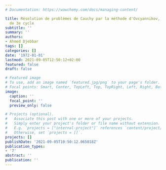 ```yaml
---
# Documentation: https://wowchemy.com/docs/managing-content/

title: Résolution de problèmes de Cauchy par la méthode d'Ovcyannikov, Thèse de Doctorat
  de 3e cycle
subtitle: ''
summary: ''
authors:
- Ahmed Djebbar
tags: []
categories: []
date: '1972-01-01'
lastmod: 2021-09-05T12:50:12+02:00
featured: false
draft: false

# Featured image
# To use, add an image named `featured.jpg/png` to your page's folder.
# Focal points: Smart, Center, TopLeft, Top, TopRight, Left, Right, BottomLeft, Bottom, BottomRight.
image:
  caption: ''
  focal_point: ''
  preview_only: false

# Projects (optional).
#   Associate this post with one or more of your projects.
#   Simply enter your project's folder or file name without extension.
#   E.g. `projects = ["internal-project"]` references `content/project/deep-learning/index.md`.
#   Otherwise, set `projects = []`.
projects: []
publishDate: '2021-09-05T10:50:12.065018Z'
publication_types:
- '7'
abstract: ''
publication: ''
---
```

